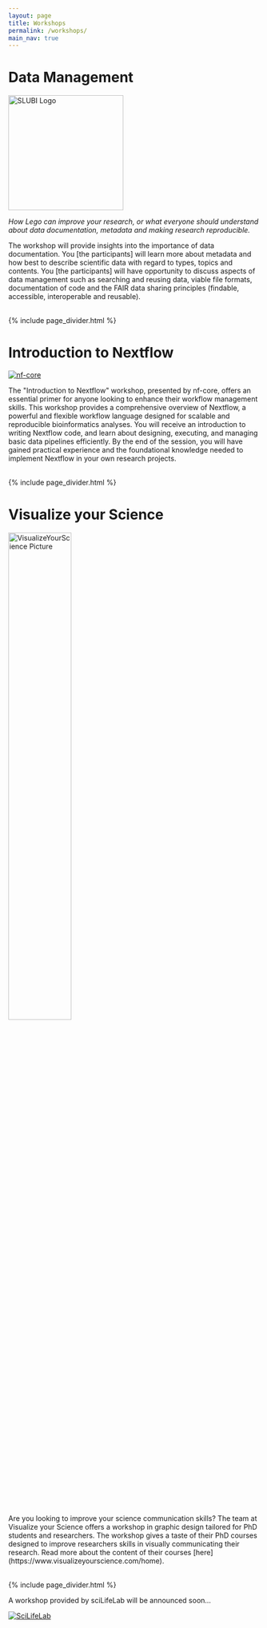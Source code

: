 ```yaml
---
layout: page
title: Workshops
permalink: /workshops/
main_nav: true
---
```


# Data Management

<a href="https://www.slubi.se/">
    <img src="{{ site.baseurl }}/assets/sponsors/SLUBI.png" alt="SLUBI Logo" style="width:230px; height:auto;">
</a>

<p style="font-style: italic;">How Lego can improve your research, or what everyone should understand about data documentation, metadata and making research reproducible.
</p>

<p>The workshop will provide insights into the importance of data documentation. You [the participants] will learn more about metadata and how best to describe scientific data with regard to types, topics and contents.
You [the participants] will have opportunity to discuss aspects of data management such as searching and reusing data, viable file formats, documentation of code and the FAIR data sharing principles (findable, accessible, interoperable and reusable).
</p>

<br>
 {% include page_divider.html %}
<br>


# Introduction to Nextflow
<a href="https://nf-co.re/">
<img src="{{ site.baseurl }}/assets/sponsors/nf-core.png" alt="nf-core">
</a>

<p>The "Introduction to Nextflow" workshop, presented by nf-core, offers an essential primer for anyone looking to enhance their workflow management skills. This workshop provides a comprehensive overview of Nextflow, a powerful and flexible workflow language designed for scalable and reproducible bioinformatics analyses. You will receive an introduction to writing Nextflow code, and learn about designing, executing, and managing basic data pipelines efficiently. By the end of the session, you will have gained practical experience and the foundational knowledge needed to implement Nextflow in your own research projects.
</p>

<br>
 {% include page_divider.html %}
<br>

# Visualize your Science
<a href="https://www.visualizeyourscience.com/">
    <img src="{{ site.baseurl }}/assets/sponsors/visualize_your_science.png" style="width: 50%;" 
    alt="VisualizeYourScience Picture">
</a>

<p>Are you looking to improve your science communication skills? The team at Visualize your Science offers a workshop in graphic design tailored for PhD students and researchers. The workshop gives a taste of their PhD courses designed to improve researchers skills in visually communicating their research. Read more about the content of their courses [here](https://www.visualizeyourscience.com/home). 
</p>

<br>
 {% include page_divider.html %}
<br>

A workshop provided by sciLifeLab will be announced soon...

<a href="https://www.scilifelab.se/">
  <img src="{{ site.baseurl }}/assets/sponsors/SciLifeLab_Logotype_Green_POS.png" alt="SciLifeLab">
</a>